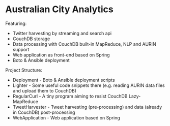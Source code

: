 # Australian City Analytics

Featuring:

* Twitter harvesting by streaming and search api
* CouchDB storage
* Data processing with CouchDB built-in MapReduce, NLP and AURIN support
* Web application as front-end based on Spring
* Boto & Ansible deployment

Project Structure:

* Deployment - Boto & Ansible deployment scripts
* Lighter - Some useful code snippets there (e.g. reading AURIN data files and upload them to CouchDB)
* RegularCurl - A tiny program aiming to resist CouchDB Lazy-MapReduce
* TweetHarvester - Tweet harvesting (pre-processing) and data (already in CouchDB) post-processing
* WebApplication - Web application based on Spring
